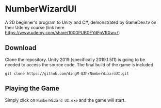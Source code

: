 # NumberWizardUI
A 2D beginner's program to Unity and C#, demonstrated by GameDev.tv on their Udemy course 
(link here https://www.udemy.com/share/1000PUB0EYdFpVRXw=/)

## Download 
Clone the repository. 
Unity 2019 (specifically 2019.1.5f1) is going to be needed to access the source code. 
The final build of the game is included. 

`git clone https://github.com/dingM-GZh/NumberWizardUI.git`

## Playing the Game
Simply click on `NumberWizard UI.exe` and the game will start.
